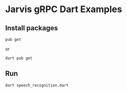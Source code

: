 # Jarvis gRPC Dart Examples

## Install packages

```
pub get
```

or

```
dart pub get
```

## Run

```
dart speech_recognition.dart
```

